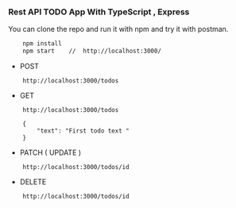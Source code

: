### Rest API TODO App With TypeScript , Express
You can clone the repo and run it with npm and try it with postman.

```bash
	npm install
	npm start    //  http://localhost:3000/  
```

- POST   

```HTTP
	http://localhost:3000/todos
```

- GET
```HTTP
	http://localhost:3000/todos
	
	{
 		"text": "First todo text "
	}
```

- PATCH ( UPDATE )

```HTTP
	http://localhost:3000/todos/id
```

- DELETE
```DELETE
	http://localhost:3000/todos/id
```
